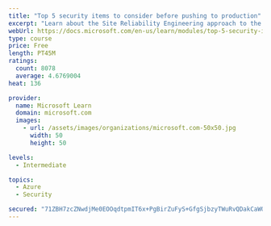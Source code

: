 ```yaml
---
title: "Top 5 security items to consider before pushing to production"
excerpt: "Learn about the Site Reliability Engineering approach to the challenge of assuring reliability and gain a better understanding of why it matters."
webUrl: https://docs.microsoft.com/en-us/learn/modules/top-5-security-items-to-consider/
type: course
price: Free
length: PT45M
ratings:
  count: 8078
  average: 4.6769004
heat: 136

provider:
  name: Microsoft Learn
  domain: microsoft.com
  images:
    - url: /assets/images/organizations/microsoft.com-50x50.jpg
      width: 50
      height: 50

levels:
  - Intermediate

topics:
  - Azure
  - Security

secured: "71ZBH7zcZNwdjMe0EOOqdtpmIT6x+PgBirZuFyS+GfgSjbzyTWuRvQDakCaWQJxlkBeywHiciu8o5Rj/oc9xunJZZmLD9UOx25Il36bxudZrWwvS4K/HszQdzRz3rE62JUnBfuKB+dqB+ZeY6Ks9clO666HLKWnHqLUbfBpDrTkL/9egvjddW9IQR+UwRcTUCBefBkApiVgcOjMzjutOaFVU6MVAcNeGTkxgcZlns1SxzeLKFh6iPqfsx0b5OB2pDciiWZW2E3uSuwME6UEnUA6nKcpdtFzfp6G38uR9vuIV3bHjCPdduzmZEr0db2VPztNi6cLlQgmr/sraenZyAQSdiA7XWJ82F4RmEwCme0+en02v4EqoDYMS7dS0TP8hiPZAzqraRLkZufeFplAKVZx4PGrlnxYQqucy67YkDaY=;1kIM/6xVZkbw6XbO72is5A=="
---
```


